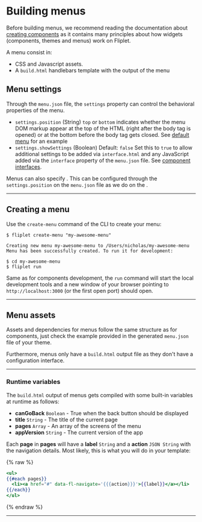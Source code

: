 # Building menus

Before building menus, we recommend reading the documentation about [creating components](Building-components.md) as it contains many principles about how widgets (components, themes and menus) work on Fliplet.

A menu consist in:
- CSS and Javascript assets.
- A `build.html` handlebars template with the output of the menu

## Menu settings

Through the `menu.json` file, the `settings` property can control the behavioral properties of the menu.

- `settings.position` (String) `top` or `bottom` indicates whether the menu DOM markup appear at the top of the HTML (right after the body tag is opened) or at the bottom before the body tag gets closed. See [default menu](https://github.com/Fliplet/fliplet-menu-bottom-bar/blob/master/menu.json#L32) for an example
- `settings.showSettings` (Boolean) Default: `false` Set this to `true` to allow additional settings to be added via `interface.html` and any JavaScript added via the `interface` property of the `menu.json` file. See [component interfaces](components/Interface.md).

Menus can also specify . This can be configured through the `settings.position` on the `menu.json` file as we do on the .

---

## Creating a menu

Use the `create-menu` command of the CLI to create your menu:

```
$ fliplet create-menu "my-awesome-menu"

Creating new menu my-awesome-menu to /Users/nicholas/my-awesome-menu
Menu has been successfully created. To run it for development:

$ cd my-awesome-menu
$ fliplet run
```

Same as for components development, the `run` command will start the local development tools and a new window of your browser pointing to `http://localhost:3000` (or the first open port) should open.

---

## Menu assets

Assets and dependencies for menus follow the same structure as for components, just check the example provided in the generated `menu.json` file of your theme.

Furthermore, menus only have a `build.html` output file as they don't have a configuration interface.

---

### Runtime variables

The `build.html` output of menus gets compiled with some built-in variables at runtime as follows:

- **canGoBack** `Boolean` - True when the back button should be displayed
- **title** `String` - The title of the current page
- **pages** `Array` - An array of the screens of the menu
- **appVersion** `String` - The current version of the app

Each **page** in **pages** will have a **label** `String` and a **action** `JSON String` with the navigation details. Most likely, this is what you will do in your template:

{% raw %}
```handlebars
<ul>
{{#each pages}}
  <li><a href="#" data-fl-navigate='{{{action}}}'>{{label}}</a></li>
{{/each}}
</ul>
```
{% endraw %}

---
